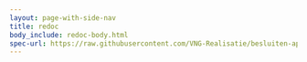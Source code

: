 ```yaml
---
layout: page-with-side-nav
title: redoc
body_include: redoc-body.html
spec-url: https://raw.githubusercontent.com/VNG-Realisatie/besluiten-api/1.0.1/src/openapi.yaml
---
```


<redoc spec-url='{{ page.spec-url}}'></redoc>
